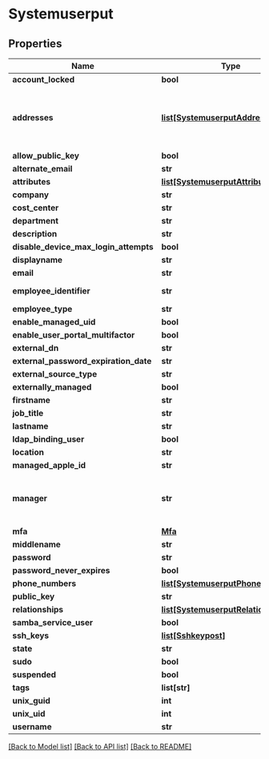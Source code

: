 # Systemuserput

## Properties
Name | Type | Description | Notes
------------ | ------------- | ------------- | -------------
**account_locked** | **bool** |  | [optional] 
**addresses** | [**list[SystemuserputAddresses]**](SystemuserputAddresses.md) | type, poBox, extendedAddress, streetAddress, locality, region, postalCode, country | [optional] 
**allow_public_key** | **bool** |  | [optional] 
**alternate_email** | **str** |  | [optional] 
**attributes** | [**list[SystemuserputAttributes]**](SystemuserputAttributes.md) |  | [optional] 
**company** | **str** |  | [optional] 
**cost_center** | **str** |  | [optional] 
**department** | **str** |  | [optional] 
**description** | **str** |  | [optional] 
**disable_device_max_login_attempts** | **bool** |  | [optional] 
**displayname** | **str** |  | [optional] 
**email** | **str** |  | [optional] 
**employee_identifier** | **str** | Must be unique per user.  | [optional] 
**employee_type** | **str** |  | [optional] 
**enable_managed_uid** | **bool** |  | [optional] 
**enable_user_portal_multifactor** | **bool** |  | [optional] 
**external_dn** | **str** |  | [optional] 
**external_password_expiration_date** | **str** |  | [optional] 
**external_source_type** | **str** |  | [optional] 
**externally_managed** | **bool** |  | [optional] 
**firstname** | **str** |  | [optional] 
**job_title** | **str** |  | [optional] 
**lastname** | **str** |  | [optional] 
**ldap_binding_user** | **bool** |  | [optional] 
**location** | **str** |  | [optional] 
**managed_apple_id** | **str** |  | [optional] 
**manager** | **str** | Relation with another systemuser to identify the last as a manager. | [optional] 
**mfa** | [**Mfa**](Mfa.md) |  | [optional] 
**middlename** | **str** |  | [optional] 
**password** | **str** |  | [optional] 
**password_never_expires** | **bool** |  | [optional] 
**phone_numbers** | [**list[SystemuserputPhoneNumbers]**](SystemuserputPhoneNumbers.md) |  | [optional] 
**public_key** | **str** |  | [optional] 
**relationships** | [**list[SystemuserputRelationships]**](SystemuserputRelationships.md) |  | [optional] 
**samba_service_user** | **bool** |  | [optional] 
**ssh_keys** | [**list[Sshkeypost]**](Sshkeypost.md) |  | [optional] 
**state** | **str** |  | [optional] 
**sudo** | **bool** |  | [optional] 
**suspended** | **bool** |  | [optional] 
**tags** | **list[str]** |  | [optional] 
**unix_guid** | **int** |  | [optional] 
**unix_uid** | **int** |  | [optional] 
**username** | **str** |  | [optional] 

[[Back to Model list]](../README.md#documentation-for-models) [[Back to API list]](../README.md#documentation-for-api-endpoints) [[Back to README]](../README.md)

